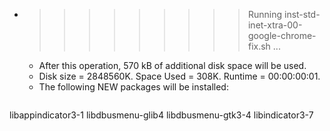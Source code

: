 * >>>>>>>>> Running inst-std-inet-xtra-00-google-chrome-fix.sh ...
  * After this operation, 570 kB of additional disk space will be used.
  * Disk size = 2848560K. Space Used = 308K. Runtime = 00:00:00:01.
  * The following NEW packages will be installed:
  ```bash
libappindicator3-1 libdbusmenu-glib4 libdbusmenu-gtk3-4 libindicator3-7
  ```
